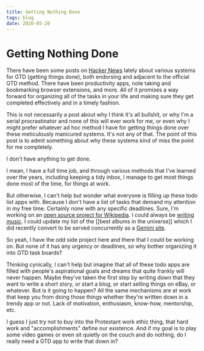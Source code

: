 ```yaml
---
title: Getting Nothing Done
tags: blog
date: 2020-05-20
---
```

# Getting Nothing Done

There have been some posts on [Hacker News](https://news.ycombinator.com/) lately about various systems for GTD (getting things done), both endorsing and adjacent to the official GTD method. There have been productivity apps, note taking and bookmarking browser extensions, and more. All of it promises a way forward for organizing all of the tasks in your life and making sure they get completed effectively and in a timely fashion.

This is not necessarily a post about why I think it's all bullshit, or why I'm a serial procrastinator and none of this will ever work for me, or even why I might prefer whatever ad hoc method I have for getting things done over these meticulously manicured systems. It's not any of that. The point of this post is to admit something about why these systems kind of miss the point for me completely.

I don't have anything to get done.

I mean, I have a full time job, and through various methods that I've learned over the years, including keeping a tidy inbox, I manage to get most things done most of the time, for things at work.

But otherwise, I can't help but wonder what everyone is filling up these todo list apps with. Because I don't have a list of tasks that demand my attention in my free time. Certainly none with any specific deadlines. Sure, I'm working on an [open source project for Wikipedia](https://github.com/openzim/wp1). I could always be [writing music](https://songs.travisbriggs.com). I could update my list of the [[best albums in the universe]] which I did recently convert to be served concurrently as a [Gemini site](https://gemini.circumlunar.space/).

So yeah, I have the odd side project here and there that I could be working on. But none of it has any urgency or deadlines, so why bother organizing it into GTD task boards?

Thinking cynically, I can't help but imagine that all of these todo apps are filled with people's aspirational goals and dreams that quite frankly will never happen. Maybe they've taken the first step by writing down that they want to write a short story, or start a blog, or start selling things on eBay, or whatever. But is it going to happen? All the same mechanisms are at work that keep you from doing those things whether they're written down in a trendy app or not. Lack of motivation, enthusiasm, know-how, mentorship, etc.

I guess I just try not to buy into the Protestant work ethic thing, that hard work and "accomplishments" define our existence. And if my goal is to play some video games or even sit quietly on the couch and do nothing, do I really need a GTD app to write that down in?